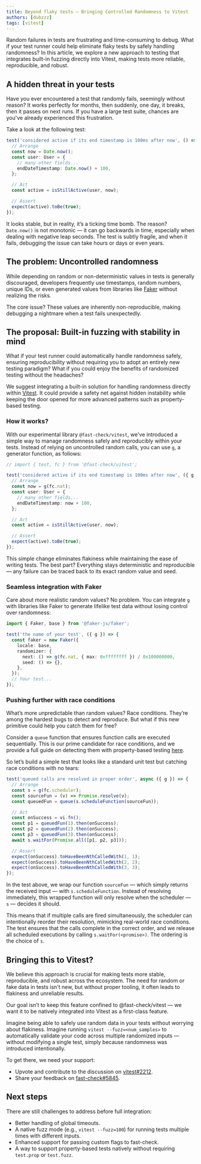 ```yaml
---
title: Beyond flaky tests — Bringing Controlled Randomness to Vitest
authors: [dubzzz]
tags: [vitest]
---
```


Random failures in tests are frustrating and time-consuming to debug. What if your test runner could help eliminate flaky tests by safely handling randomness? In this article, we explore a new approach to testing that integrates built-in fuzzing directly into Vitest, making tests more reliable, reproducible, and robust.

<!--truncate-->

## A hidden threat in your tests

Have you ever encountered a test that randomly fails, seemingly without reason? It works perfectly for months, then suddenly, one day, it breaks, then it passes on next runs. If you have a large test suite, chances are you've already experienced this frustration.

Take a look at the following test:

```ts
test('considered active if its end timestamp is 100ms after now', () => {
  // Arrange
  const now = Date.now();
  const user: User = {
    // many other fields...
    endDateTimestamp: Date.now() + 100,
  };

  // Act
  const active = isStillActive(user, now);

  // Assert
  expect(active).toBe(true);
});
```

It looks stable, but in reality, it’s a ticking time bomb. The reason? `Date.now()` is not monotonic — it can go backwards in time, especially when dealing with negative leap seconds. The test is subtly fragile, and when it fails, debugging the issue can take hours or days or even years.

## The problem: Uncontrolled randomness

While depending on random or non-deterministic values in tests is generally discouraged, developers frequently use timestamps, random numbers, unique IDs, or even generated values from libraries like [Faker](https://fakerjs.dev/) without realizing the risks.

The core issue? These values are inherently non-reproducible, making debugging a nightmare when a test fails unexpectedly.

## The proposal: Built-in fuzzing with stability in mind

What if your test runner could automatically handle randomness safely, ensuring reproducibility without requiring you to adopt an entirely new testing paradigm? What if you could enjoy the benefits of randomized testing without the headaches?

We suggest integrating a built-in solution for handling randomness directly within [Vitest](https://vitest.dev/). It could provide a safety net against hidden instability while keeping the door opened for more advanced patterns such as property-based testing.

### How it works?

With our experimental library `@fast-check/vitest`, we've introduced a simple way to manage randomness safely and reproducibly within your tests. Instead of relying on uncontrolled random calls, you can use `g`, a generator function, as follows:

```ts
// import { test, fc } from '@fast-check/vitest';

test('considered active if its end timestamp is 100ms after now', ({ g }) => {
  // Arrange
  const now = g(fc.nat);
  const user: User = {
    // many other fields...
    endDateTimestamp: now + 100,
  };

  // Act
  const active = isStillActive(user, now);

  // Assert
  expect(active).toBe(true);
});
```

This simple change eliminates flakiness while maintaining the ease of writing tests. The best part? Everything stays deterministic and reproducible — any failure can be traced back to its exact random value and seed.

### Seamless integration with Faker

Care about more realistic random values? No problem. You can integrate `g` with libraries like Faker to generate lifelike test data without losing control over randomness:

```ts
import { Faker, base } from '@faker-js/faker';

test('the name of your test', ({ g }) => {
  const faker = new Faker({
    locale: base,
    randomizer: {
      next: () => g(fc.nat, { max: 0xffffffff }) / 0x100000000,
      seed: () => {},
    },
  });
  // Your test...
});
```

### Pushing further with race conditions

What’s more unpredictable than random values? Race conditions. They’re among the hardest bugs to detect and reproduce. But what if this new primitive could help you catch them for free?

Consider a `queue` function that ensures function calls are executed sequentially. This is our prime candidate for race conditions, and we provide a full guide on detecting them with property-based testing [here](https://fast-check.dev/docs/tutorials/detect-race-conditions/).

So let’s build a simple test that looks like a standard unit test but catching race conditions with no tears:

```js
test('queued calls are resolved in proper order', async ({ g }) => {
  // Arrange
  const s = g(fc.scheduler);
  const sourceFun = (v) => Promise.resolve(v);
  const queuedFun = queue(s.scheduleFunction(sourceFun));

  // Act
  const onSuccess = vi.fn();
  const p1 = queuedFun(1).then(onSuccess);
  const p2 = queuedFun(2).then(onSuccess);
  const p3 = queuedFun(3).then(onSuccess);
  await s.waitFor(Promise.all([p1, p2, p3]));

  // Assert
  expect(onSuccess).toHaveBeenNthCalledWith(1, 1);
  expect(onSuccess).toHaveBeenNthCalledWith(2, 2);
  expect(onSuccess).toHaveBeenNthCalledWith(3, 3);
});
```

In the test above, we wrap our function `sourceFun` — which simply returns the received input — with `s.scheduleFunction`. Instead of resolving immediately, this wrapped function will only resolve when the scheduler — `s` — decides it should.

This means that if multiple calls are fired simultaneously, the scheduler can intentionally reorder their resolution, mimicking real-world race conditions. The test ensures that the calls complete in the correct order, and we release all scheduled executions by calling `s.waitFor(<promise>)`. The ordering is the choice of `s`.

## Bringing this to Vitest?

We believe this approach is crucial for making tests more stable, reproducible, and robust across the ecosystem. The need for random or fake data in tests isn't new, but without proper tooling, it often leads to flakiness and unreliable results.

Our goal isn’t to keep this feature confined to @fast-check/vitest — we want it to be natively integrated into Vitest as a first-class feature.

Imagine being able to safely use random data in your tests without worrying about flakiness. Imagine running `vitest --fuzz=<num_samples>` to automatically validate your code across multiple randomized inputs — without modifying a single test, simply because randomness was introduced intentionally.

To get there, we need your support:

- Upvote and contribute to the discussion on [vitest#2212](https://github.com/vitest-dev/vitest/discussions/2212).
- Share your feedback on [fast-check#5845](https://github.com/dubzzz/fast-check/discussions/5845).

## Next steps

There are still challenges to address before full integration:

- Better handling of global timeouts.
- A native fuzz mode (e.g., `vitest --fuzz=100`) for running tests multiple times with different inputs.
- Enhanced support for passing custom flags to fast-check.
- A way to support property-based tests natively without requiring `test.prop` or `test.fuzz`.

